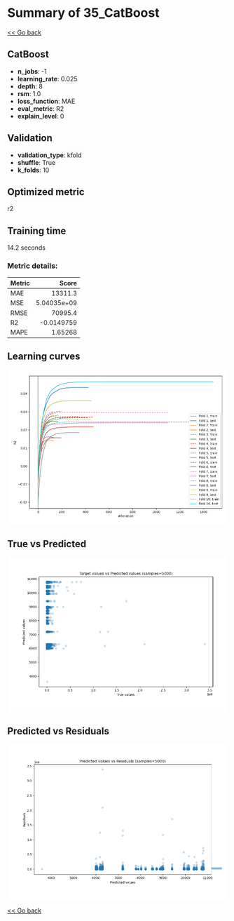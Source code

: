 # Summary of 35_CatBoost

[<< Go back](../README.md)


## CatBoost
- **n_jobs**: -1
- **learning_rate**: 0.025
- **depth**: 8
- **rsm**: 1.0
- **loss_function**: MAE
- **eval_metric**: R2
- **explain_level**: 0

## Validation
 - **validation_type**: kfold
 - **shuffle**: True
 - **k_folds**: 10

## Optimized metric
r2

## Training time

14.2 seconds

### Metric details:
| Metric   |           Score |
|:---------|----------------:|
| MAE      | 13311.3         |
| MSE      |     5.04035e+09 |
| RMSE     | 70995.4         |
| R2       |    -0.0149759   |
| MAPE     |     1.65268     |



## Learning curves
![Learning curves](learning_curves.png)
## True vs Predicted

![True vs Predicted](true_vs_predicted.png)


## Predicted vs Residuals

![Predicted vs Residuals](predicted_vs_residuals.png)



[<< Go back](../README.md)
